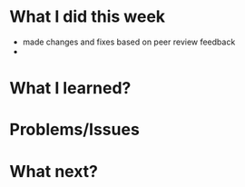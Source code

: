 # What I did this week

- made changes and fixes based on peer review feedback
-

# What I learned?

# Problems/Issues

# What next?
